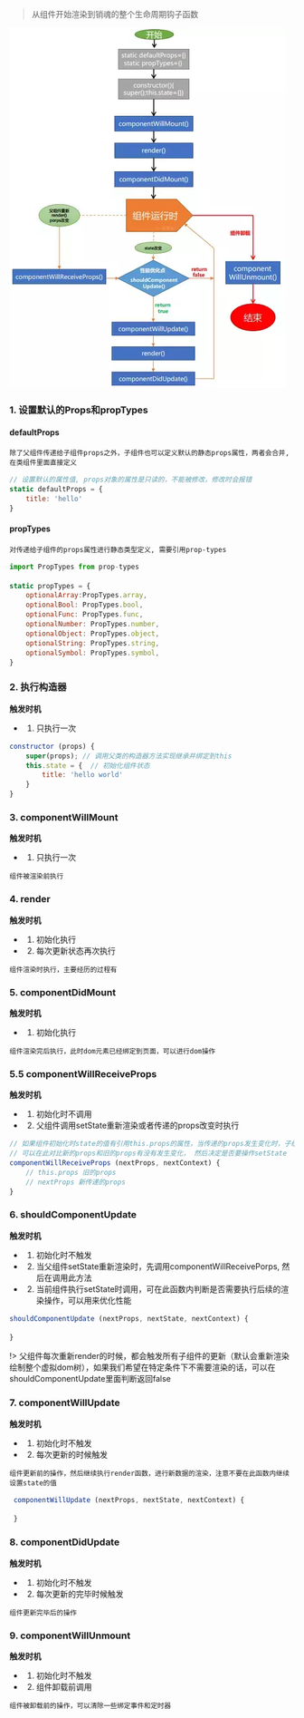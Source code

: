 > 从组件开始渲染到销魂的整个生命周期钩子函数

![life](../_media/life.png)

### 1. 设置默认的Props和propTypes

#### defaultProps

`除了父组件传递给子组件props之外，子组件也可以定义默认的静态props属性，两者会合并, 在类组件里面直接定义`


```js
// 设置默认的属性值, props对象的属性是只读的，不能被修改，修改时会报错
static defaultProps = {
    title: 'hello'
}
```

#### propTypes

`对传递给子组件的props属性进行静态类型定义, 需要引用prop-types`

```js
import PropTypes from prop-types

static propTypes = {
    optionalArray:PropTypes.array,
    optionalBool: PropTypes.bool,
    optionalFunc: PropTypes.func,
    optionalNumber: PropTypes.number,
    optionalObject: PropTypes.object,
    optionalString: PropTypes.string,
    optionalSymbol: PropTypes.symbol,
}
```

### 2. 执行构造器

**触发时机**

* 1. 只执行一次

```js
constructor (props) {
    super(props); // 调用父类的构造器方法实现继承并绑定到this
    this.state = {  // 初始化组件状态
        title: 'hello world' 
    }
}
```
### 3. componentWillMount

**触发时机**

* 1. 只执行一次

`组件被渲染前执行`

### 4. render

**触发时机**

* 1. 初始化执行
* 2. 每次更新状态再次执行

`组件渲染时执行，主要经历的过程有`

### 5. componentDidMount

**触发时机**

* 1. 初始化执行

`组件渲染完后执行，此时dom元素已经绑定到页面，可以进行dom操作`

### 5.5 componentWillReceiveProps

**触发时机**

* 1. 初始化时不调用
* 2. 父组件调用setState重新渲染或者传递的props改变时执行

```js
// 如果组件初始化时state的值有引用this.props的属性，当传递的props发生变化时，子组件对于state的属性值不会发生变化
// 可以在此对比新的props和旧的props有没有发生变化， 然后决定是否要操作setState
componentWillReceiveProps (nextProps, nextContext) {
    // this.props 旧的props
    // nextProps 新传递的props
}
```

### 6. shouldComponentUpdate

**触发时机**

 * 1. 初始化时不触发
 * 2. 当父组件setState重新渲染时，先调用componentWillReceivePorps, 然后在调用此方法
 * 2. 当前组件执行setState时调用，可在此函数内判断是否需要执行后续的渲染操作，可以用来优化性能

```js
shouldComponentUpdate (nextProps, nextState, nextContext) {

}
```
!> 父组件每次重新render的时候，都会触发所有子组件的更新（默认会重新渲染绘制整个虚拟dom树），如果我们希望在特定条件下不需要渲染的话，可以在shouldComponentUpdate里面判断返回false

### 7. componentWillUpdate


**触发时机**

 * 1. 初始化时不触发
 * 2. 每次更新的时候触发

`组件更新前的操作，然后继续执行render函数，进行新数据的渲染，注意不要在此函数内继续设置state的值`

```js
 componentWillUpdate (nextProps, nextState, nextContext) {
     
 }
```

### 8. componentDidUpdate

**触发时机**

 * 1. 初始化时不触发
 * 2. 每次更新的完毕时候触发

`组件更新完毕后的操作`

### 9. componentWillUnmount

**触发时机**

 * 1. 初始化时不触发
 * 2. 组件卸载前调用

`组件被卸载前的操作，可以清除一些绑定事件和定时器`
